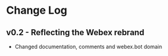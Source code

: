 # Change Log

## v0.2 - Reflecting the Webex rebrand
- Changed documentation, comments and webex.bot domain

